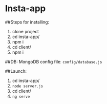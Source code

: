 # Insta-app

##Steps for installing:
1. clone project
2. cd insta-app/
3. npm i
4. cd client/
5. npm i

##DB:
MongoDB
config file: `config/database.js`

##Launch:
1. cd insta-app/
2. `node server.js`
3. cd client/
4. `ng serve`